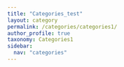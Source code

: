 ```yaml
---
title: "Categories_test"
layout: category
permalink: /categories/categories1/
author_profile: true
taxonomy: Categories1
sidebar:
  nav: "categories"
---
```

